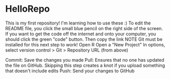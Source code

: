 # HelloRepo
This is my first repository! I'm learning how to use these :)
To edit the README file, you click the small blue pencil on the right side of the screen.
If you want to get the code off the internet and onto your computer, you should click the green "code" button. Then copy the link
NOTE Git must be installed for this next step to work!
Open R
Open a "New Project"
In options, select version control > Git > Repository URL (from above) 

Commit: Save the changes you made
Pull: Ensures that no one has updated the file on GitHub. Skipping this step creates a knot if you upload something that doesn't include edits
Push: Send your changes to GitHub
